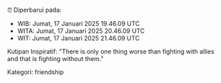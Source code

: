 ⏰ Diperbarui pada:
- WIB: Jumat, 17 Januari 2025 19.46.09 UTC
- WITA: Jumat, 17 Januari 2025 20.46.09 UTC
- WIT: Jumat, 17 Januari 2025 21.46.09 UTC

Kutipan Inspiratif:
"There is only one thing worse than fighting with allies and that is fighting without them."


Kategori: friendship

